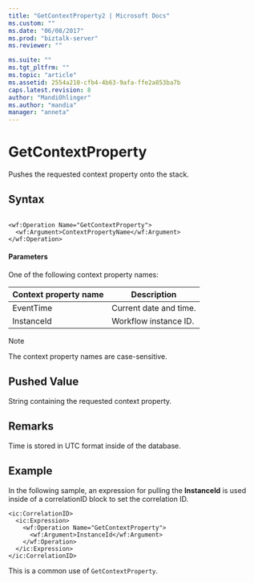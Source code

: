 ```yaml
---
title: "GetContextProperty2 | Microsoft Docs"
ms.custom: ""
ms.date: "06/08/2017"
ms.prod: "biztalk-server"
ms.reviewer: ""

ms.suite: ""
ms.tgt_pltfrm: ""
ms.topic: "article"
ms.assetid: 2554a210-cfb4-4b63-9afa-ffe2a853ba7b
caps.latest.revision: 8
author: "MandiOhlinger"
ms.author: "mandia"
manager: "anneta"
---
```

# GetContextProperty
Pushes the requested context property onto the stack.  
  
## Syntax  
  
```  
  
<wf:Operation Name="GetContextProperty">  
  <wf:Argument>ContextPropertyName</wf:Argument>  
</wf:Operation>  
```  
  
#### Parameters  
 One of the following context property names:  
  
|Context property name|Description|  
|---------------------------|-----------------|  
|EventTime|Current date and time.|  
|InstanceId|Workflow instance ID.|  
  
> [!NOTE]
>  The context property names are case-sensitive.  
  
## Pushed Value  
 String containing the requested context property.  
  
## Remarks  
 Time is stored in UTC format inside of the database.  
  
## Example  
 In the following sample, an expression for pulling the **InstanceId** is used inside of a correlationID block to set the correlation ID.  
  
```  
<ic:CorrelationID>  
  <ic:Expression>  
    <wf:Operation Name="GetContextProperty">  
      <wf:Argument>InstanceId</wf:Argument>  
    </wf:Operation>  
  </ic:Expression>  
</ic:CorrelationID>  
```  
  
 This is a common use of `GetContextProperty`.